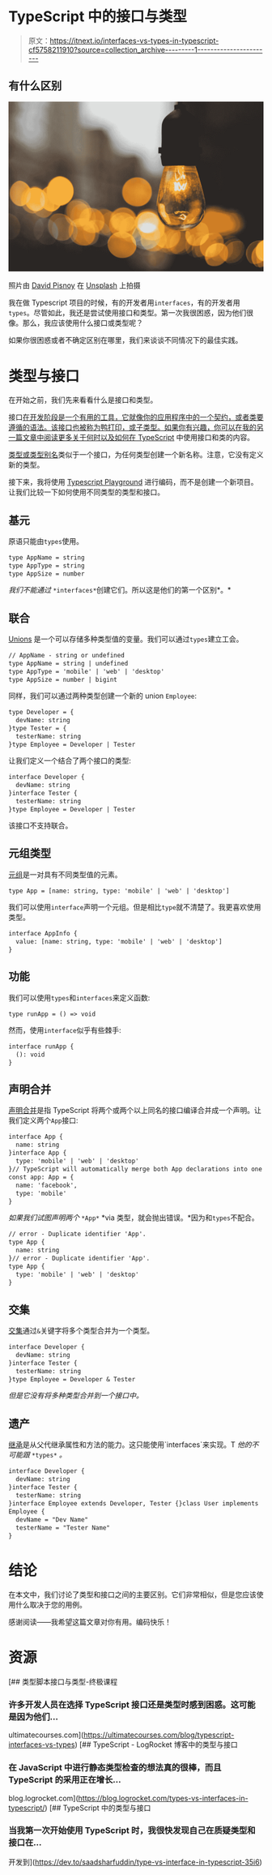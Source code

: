 # TypeScript 中的接口与类型

> 原文：<https://itnext.io/interfaces-vs-types-in-typescript-cf5758211910?source=collection_archive---------1----------------------->

## 有什么区别

![](img/50954fd598f1ad853c9013d3d3287498.png)

照片由 [David Pisnoy](https://unsplash.com/@davidpisnoy?utm_source=unsplash&utm_medium=referral&utm_content=creditCopyText) 在 [Unsplash](https://unsplash.com/s/photos/paint?utm_source=unsplash&utm_medium=referral&utm_content=creditCopyText) 上拍摄

我在做 Typescript 项目的时候，有的开发者用`interfaces`，有的开发者用`types`。尽管如此，我还是尝试使用接口和类型。第一次我很困惑，因为他们很像。那么，我应该使用什么接口或类型呢？

如果你很困惑或者不确定区别在哪里，我们来谈谈不同情况下的最佳实践。

# 类型与接口

在开始之前，我们先来看看什么是接口和类型。

接口[在开发阶段是一个有用的工具，它就像你的应用程序中的一个契约，或者类要遵循的语法。该接口也被称为鸭打印，或子类型。如果你有兴趣，你可以在我的另一篇文章](https://www.typescriptlang.org/docs/handbook/2/objects.html)[中阅读更多关于何时以及如何在 TypeScript](https://blog.logrocket.com/when-how-use-interfaces-classes-typescript/) 中使用接口和类的内容。

[类型或类型别名](https://www.typescriptlang.org/docs/handbook/2/everyday-types.html#type-aliases)类似于一个接口，为任何类型创建一个新名称。注意，它没有定义新的类型。

接下来，我将使用 [Typescript Playground](https://www.typescriptlang.org/play/index.html#) 进行编码，而不是创建一个新项目。让我们比较一下如何使用不同类型的类型和接口。

## 基元

原语只能由`types`使用。

```
type AppName = string
type AppType = string
type AppSize = number
```

*我们不能通过* `*interfaces*`创建它们。所以这是他们的第一个区别*。*

## 联合

[Unions](https://www.typescriptlang.org/docs/handbook/2/everyday-types.html#union-types) 是一个可以存储多种类型值的变量。我们可以通过`types`建立工会。

```
// AppName - string or undefined
type AppName = string | undefined
type AppType = 'mobile' | 'web' | 'desktop'
type AppSize = number | bigint
```

同样，我们可以通过两种类型创建一个新的 union `Employee`:

```
type Developer = {
  devName: string
}type Tester = {
  testerName: string
}type Employee = Developer | Tester
```

让我们定义一个结合了两个接口的类型:

```
interface Developer {
  devName: string
}interface Tester {
  testerName: string
}type Employee = Developer | Tester
```

该接口不支持联合。

## 元组类型

[元组](https://www.typescriptlang.org/docs/handbook/2/objects.html#tuple-types)是一对具有不同类型值的元素。

```
type App = [name: string, type: 'mobile' | 'web' | 'desktop']
```

我们可以使用`interface`声明一个元组。但是相比`type`就不清楚了。我更喜欢使用类型。

```
interface AppInfo {
  value: [name: string, type: 'mobile' | 'web' | 'desktop']
}
```

## 功能

我们可以使用`types`和`interfaces`来定义函数:

```
type runApp = () => void
```

然而，使用`interface`似乎有些棘手:

```
interface runApp {
  (): void
}
```

## 声明合并

[声明合并](https://www.typescriptlang.org/docs/handbook/declaration-merging.html)是指 TypeScript 将两个或两个以上同名的接口编译合并成一个声明。让我们定义两个`App`接口:

```
interface App {
  name: string
}interface App {
  type: 'mobile' | 'web' | 'desktop'
}// TypeScript will automatically merge both App declarations into one
const app: App = {
  name: 'facebook',
  type: 'mobile'
}
```

*如果我们试图声明两个* `*App*` *via 类型，就会抛出错误。*因为和`types`不配合。

```
// error - Duplicate identifier 'App'.
type App {
  name: string
}// error - Duplicate identifier 'App'.
type App {
  type: 'mobile' | 'web' | 'desktop'
}
```

## 交集

[交集](https://www.typescriptlang.org/docs/handbook/2/everyday-types.html#union-types)通过`&`关键字将多个类型合并为一个类型。

```
interface Developer {
  devName: string
}interface Tester {
  testerName: string
}type Employee = Developer & Tester
```

*但是它没有将多种类型合并到一个接口中。*

## 遗产

[继承](https://en.wikipedia.org/wiki/Inheritance_(object-oriented_programming))是从父代继承属性和方法的能力。这只能使用`interfaces`来实现。T *他的不可能跟* `*types*` *。*

```
interface Developer {
  devName: string
}interface Tester {
  testerName: string
}interface Employee extends Developer, Tester {}class User implements Employee {
  devName = "Dev Name"
  testerName = "Tester Name"
}
```

# 结论

在本文中，我们讨论了类型和接口之间的主要区别。它们非常相似，但是您应该使用什么取决于您的用例。

感谢阅读——我希望这篇文章对你有用。编码快乐！

# 资源

[](https://ultimatecourses.com/blog/typescript-interfaces-vs-types) [## 类型脚本接口与类型-终极课程

### 许多开发人员在选择 TypeScript 接口还是类型时感到困惑。这可能是因为他们…

ultimatecourses.com](https://ultimatecourses.com/blog/typescript-interfaces-vs-types) [](https://blog.logrocket.com/types-vs-interfaces-in-typescript/) [## TypeScript - LogRocket 博客中的类型与接口

### 在 JavaScript 中进行静态类型检查的想法真的很棒，而且 TypeScript 的采用正在增长…

blog.logrocket.com](https://blog.logrocket.com/types-vs-interfaces-in-typescript/) [](https://dev.to/saadsharfuddin/type-vs-interface-in-typescript-35i6) [## TypeScript 中的类型与接口

### 当我第一次开始使用 TypeScript 时，我很快发现自己在质疑类型和接口在…

开发到](https://dev.to/saadsharfuddin/type-vs-interface-in-typescript-35i6)